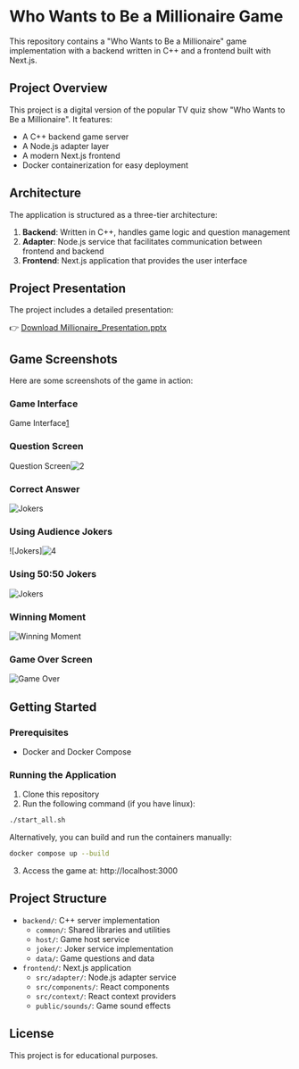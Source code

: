 # Who Wants to Be a Millionaire Game

This repository contains a "Who Wants to Be a Millionaire" game implementation with a backend written in C++ and a frontend built with Next.js.

## Project Overview

This project is a digital version of the popular TV quiz show "Who Wants to Be a Millionaire". It features:

- A C++ backend game server
- A Node.js adapter layer
- A modern Next.js frontend
- Docker containerization for easy deployment

## Architecture

The application is structured as a three-tier architecture:

1. **Backend**: Written in C++, handles game logic and question management
2. **Adapter**: Node.js service that facilitates communication between frontend and backend
3. **Frontend**: Next.js application that provides the user interface

## Project Presentation

The project includes a detailed presentation:

👉 [Download Millionaire_Presentation.pptx](./presentation/Millionaire_Presentation.pptx)

## Game Screenshots

Here are some screenshots of the game in action:

### Game Interface
Game Interface[1](https://github.com/user-attachments/assets/8544c736-abe3-40b6-9b1c-a533336ccfcb)


### Question Screen
Question Screen![2](https://github.com/user-attachments/assets/f033debb-200f-429f-8e7b-d614f22dd98d)


### Correct Answer
![Jokers](.![3](https://github.com/user-attachments/assets/ca248427-1441-4c7a-adcc-0ed7ca03e7b6)
)


### Using Audience Jokers
![Jokers]![4](https://github.com/user-attachments/assets/c47d9d81-7087-460b-bbdf-08817e40b153)


### Using 50:50 Jokers
![Jokers](![5](https://github.com/user-attachments/assets/b41d1858-eb02-45aa-aada-1d33cc86139a)
)

### Winning Moment
![Winning Moment](![6](https://github.com/user-attachments/assets/af40569f-433b-4578-a573-4be71b23511c)
)

### Game Over Screen
![Game Over](![7](https://github.com/user-attachments/assets/53fc6997-c694-4a8d-9d4d-6a7fb19e5126)
)

## Getting Started

### Prerequisites

- Docker and Docker Compose

### Running the Application

1. Clone this repository
2. Run the following command (if you have linux):

```bash
./start_all.sh
```

Alternatively, you can build and run the containers manually:

```bash
docker compose up --build
```

3. Access the game at: http://localhost:3000

## Project Structure

- `backend/`: C++ server implementation
  - `common/`: Shared libraries and utilities
  - `host/`: Game host service
  - `joker/`: Joker service implementation
  - `data/`: Game questions and data
- `frontend/`: Next.js application
  - `src/adapter/`: Node.js adapter service
  - `src/components/`: React components
  - `src/context/`: React context providers
  - `public/sounds/`: Game sound effects

## License

This project is for educational purposes.
